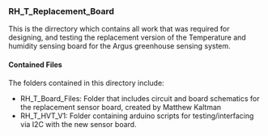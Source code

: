 ### RH_T_Replacement_Board

This is the dirrectory which contains all work that was required for designing, and testing the replacement version of the Temperature and humidity sensing board for the Argus greenhouse sensing system. 

#### Contained Files

The folders contained in this directory include:
* RH_T_Board_Files: Folder that includes circuit and board schematics for the replacement sensor board, created by Matthew Kaltman
* RH_T_HVT_V1: Folder containing arduino scripts for testing/interfacing via I2C with the new sensor board.
